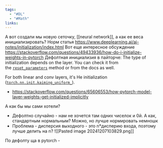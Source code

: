 ```yaml
---
tags:
  - "#DL"
  - "#Math"
links:
---
```

А вот создали мы новую сеточку, [[neural network]], а как ее веса инициализировать?
Норм статья https://www.deeplearning.ai/ai-notes/initialization/index.html
Вот еще интересное обсуждение https://stackoverflow.com/questions/49433936/how-do-i-initialize-weights-in-pytorch
Дефолтная инициализия в пайторче:
The type of initialization depends on the layer. You can check it from the [`reset_parameters`](https://pytorch.org/docs/stable/_modules/torch/nn/modules/linear.html#Linear) method or from the docs as well.

For both linear and conv layers, it's He initialization ([`torch.nn.init.kaiming_uniform_`](https://pytorch.org/docs/stable/nn.init.html#torch.nn.init.kaiming_uniform_)).

- https://stackoverflow.com/questions/65606553/how-pytorch-model-layer-weights-get-initialized-implicitly

А как бы мы сами хотели?
- Дефолтно случайно - нам не хочется там одних чиселок и 0й. А как, стандартным нормальным? Можно, но лучше нормировать немношк
- Проблема - дисперсия выходного - это n*дисперию входа, поэтому лучше делить на n?
![[Pasted image 20241207103829.png]]

По дефолту ща в pytorch - 